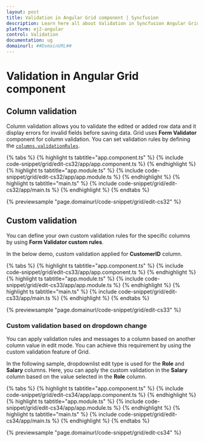 ```yaml
---
layout: post
title: Validation in Angular Grid component | Syncfusion
description: Learn here all about Validation in Syncfusion Angular Grid component of Syncfusion Essential JS 2 and more.
platform: ej2-angular
control: Validation 
documentation: ug
domainurl: ##DomainURL##
---
```


# Validation in Angular Grid component

## Column validation

Column validation allows you to validate the edited or added row data and it display errors for invalid fields before saving data.
Grid uses **Form Validator** component for column validation.
You can set validation rules by defining the [`columns.validationRules`](https://ej2.syncfusion.com/angular/documentation/api/grid/column/#validationrules).

{% tabs %}
{% highlight ts tabtitle="app.component.ts" %}
{% include code-snippet/grid/edit-cs32/app/app.component.ts %}
{% endhighlight %}
{% highlight ts tabtitle="app.module.ts" %}
{% include code-snippet/grid/edit-cs32/app/app.module.ts %}
{% endhighlight %}
{% highlight ts tabtitle="main.ts" %}
{% include code-snippet/grid/edit-cs32/app/main.ts %}
{% endhighlight %}
{% endtabs %}
  
{% previewsample "page.domainurl/code-snippet/grid/edit-cs32" %}

## Custom validation

You can define your own custom validation rules for the specific columns by using **Form Validator custom rules**.

In the below demo, custom validation applied for **CustomerID** column.

{% tabs %}
{% highlight ts tabtitle="app.component.ts" %}
{% include code-snippet/grid/edit-cs33/app/app.component.ts %}
{% endhighlight %}
{% highlight ts tabtitle="app.module.ts" %}
{% include code-snippet/grid/edit-cs33/app/app.module.ts %}
{% endhighlight %}
{% highlight ts tabtitle="main.ts" %}
{% include code-snippet/grid/edit-cs33/app/main.ts %}
{% endhighlight %}
{% endtabs %}
  
{% previewsample "page.domainurl/code-snippet/grid/edit-cs33" %}

### Custom validation based on dropdown change

You can apply validation rules and messages to a column based on another column value in edit mode. You can achieve this requirement by using the custom validation feature of Grid.

In the following sample, dropdownlist edit type is used for the **Role** and **Salary** columns. Here, you can apply the custom validation in the **Salary** column based on the value selected in the **Role** column.

{% tabs %}
{% highlight ts tabtitle="app.component.ts" %}
{% include code-snippet/grid/edit-cs34/app/app.component.ts %}
{% endhighlight %}
{% highlight ts tabtitle="app.module.ts" %}
{% include code-snippet/grid/edit-cs34/app/app.module.ts %}
{% endhighlight %}
{% highlight ts tabtitle="main.ts" %}
{% include code-snippet/grid/edit-cs34/app/main.ts %}
{% endhighlight %}
{% endtabs %}
  
{% previewsample "page.domainurl/code-snippet/grid/edit-cs34" %}